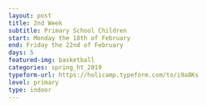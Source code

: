 ```yaml
---
layout: post
title: 2nd Week
subtitle: Primary School Children
start: Monday the 18th of February
end: Friday the 22nd of February
days: 5
featured-img: basketball
categories: spring_ht_2019
typeform-url: https://holicamp.typeform.com/to/i9a8Ks
level: primary
type: indoor
---
```

